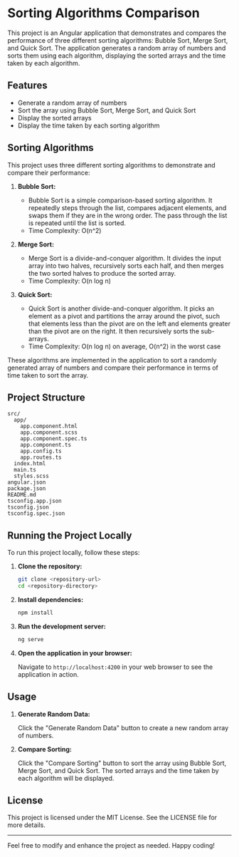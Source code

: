 # Sorting Algorithms Comparison

This project is an Angular application that demonstrates and compares the performance of three different sorting algorithms: Bubble Sort, Merge Sort, and Quick Sort. The application generates a random array of numbers and sorts them using each algorithm, displaying the sorted arrays and the time taken by each algorithm.

## Features

- Generate a random array of numbers
- Sort the array using Bubble Sort, Merge Sort, and Quick Sort
- Display the sorted arrays
- Display the time taken by each sorting algorithm

## Sorting Algorithms

This project uses three different sorting algorithms to demonstrate and compare their performance:

1. **Bubble Sort:**
   - Bubble Sort is a simple comparison-based sorting algorithm. It repeatedly steps through the list, compares adjacent elements, and swaps them if they are in the wrong order. The pass through the list is repeated until the list is sorted.
   - Time Complexity: O(n^2)

2. **Merge Sort:**
   - Merge Sort is a divide-and-conquer algorithm. It divides the input array into two halves, recursively sorts each half, and then merges the two sorted halves to produce the sorted array.
   - Time Complexity: O(n log n)

3. **Quick Sort:**
   - Quick Sort is another divide-and-conquer algorithm. It picks an element as a pivot and partitions the array around the pivot, such that elements less than the pivot are on the left and elements greater than the pivot are on the right. It then recursively sorts the sub-arrays.
   - Time Complexity: O(n log n) on average, O(n^2) in the worst case

These algorithms are implemented in the application to sort a randomly generated array of numbers and compare their performance in terms of time taken to sort the array.

## Project Structure

```
src/
  app/
    app.component.html
    app.component.scss
    app.component.spec.ts
    app.component.ts
    app.config.ts
    app.routes.ts
  index.html
  main.ts
  styles.scss
angular.json
package.json
README.md
tsconfig.app.json
tsconfig.json
tsconfig.spec.json
```

## Running the Project Locally

To run this project locally, follow these steps:

1. **Clone the repository:**

   ```sh
   git clone <repository-url>
   cd <repository-directory>
   ```

2. **Install dependencies:**

   ```sh
   npm install
   ```

3. **Run the development server:**

   ```sh
   ng serve
   ```

4. **Open the application in your browser:**

   Navigate to `http://localhost:4200` in your web browser to see the application in action.

## Usage

1. **Generate Random Data:**

   Click the "Generate Random Data" button to create a new random array of numbers.

2. **Compare Sorting:**

   Click the "Compare Sorting" button to sort the array using Bubble Sort, Merge Sort, and Quick Sort. The sorted arrays and the time taken by each algorithm will be displayed.

## License

This project is licensed under the MIT License. See the LICENSE file for more details.

---

Feel free to modify and enhance the project as needed. Happy coding!
